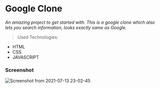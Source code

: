 # Google Clone

*An amazing project to get started with. This is a google clone which also lets you search information, looks exactly same as Google.*


> Used Technologies:
- HTML
- CSS
- JAVASCRIPT



### Screenshot

![Screenshot from 2021-07-13 23-02-45](https://user-images.githubusercontent.com/64632969/125499665-ecbea22e-b5e5-4fd3-adf7-e1825041210c.png)



